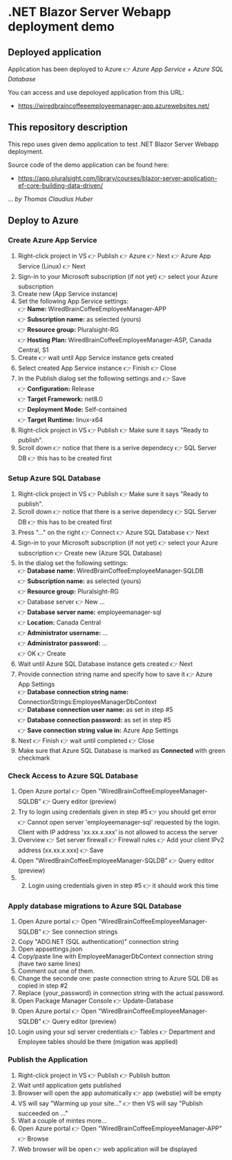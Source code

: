 # .NET Blazor Server Webapp deployment demo

## Deployed application

Application has been deployed to Azure 👉 *Azure App Service + Azure SQL Database*

You can access and use depoloyed application from this URL:

- https://wiredbraincoffeeemployeemanager-app.azurewebsites.net/

## This repository description

This repo uses given demo application to test .NET Blazor Server Webapp deployment.

Source code of the demo application can be found here:

- https://app.pluralsight.com/library/courses/blazor-server-application-ef-core-building-data-driven/

... *by Thomas Claudius Huber*

## Deploy to Azure

### Create Azure App Service
1. Right-click project in VS 👉 Publish 👉 Azure 👉 Next 👉 Azure App Service (Linux) 👉 Next
2. Sign-in to your Microsoft subscription (if not yet) 👉 select your Azure subscription
3. Create new (App Service instance)
4. Set the following App Service settings:
   <br>👉 **Name:** WiredBrainCoffeeEmployeeManager-APP
   <br>👉 **Subscription name:** as selected (yours)
   <br>👉 **Resource group:** Pluralsight-RG
   <br>👉 **Hosting Plan:** WiredBrainCoffeeEmployeeManager-ASP, Canada Central, S1
6. Create 👉 wait until App Service instance gets created
7. Select created App Service instance 👉 Finish 👉 Close
8. In the Publish dialog set the following settings and 👉 Save
   <br>👉 **Configuration:** Release
   <br>👉 **Target Framework:** net8.0
   <br>👉 **Deployment Mode:** Self-contained
   <br>👉 **Target Runtime:** linux-x64
9. Right-click project in VS 👉 Publish 👉 Make sure it says "Ready to publish".
10. Scroll down 👉 notice that there is a serive dependecy 👉 SQL Server DB 👉 this has to be created first

### Setup Azure SQL Database
1. Right-click project in VS 👉 Publish 👉 Make sure it says "Ready to publish".
2. Scroll down 👉 notice that there is a serive dependecy 👉 SQL Server DB 👉 this has to be created first
3. Press "..." on the right 👉 Connect 👉 Azure SQL Database 👉 Next
4. Sign-in to your Microsoft subscription (if not yet) 👉 select your Azure subscription 👉 Create new (Azure SQL Database)
5. In the dialog set the following settings:
   <br>👉 **Database name:** WiredBrainCoffeeEmployeeManager-SQLDB
   <br>👉 **Subscription name:** as selected (yours)
   <br>👉 **Resource group:** Pluralsight-RG
   <br>👉 Database server 👉 New ...
   <br>👉 **Database server name:** employeemanager-sql
   <br>👉 **Location:** Canada Central
   <br>👉 **Administrator username:** ...
   <br>👉 **Administrator password:** ...
   <br>👉 OK 👉 Create
6. Wait until Azure SQL Database instance gets created 👉 Next
7. Provide connection string name and specify how to save it 👉 Azure App Settings
   <br>👉 **Database connection string name:** ConnectionStrings:EmployeeManagerDbContext
   <br>👉 **Database connection user name:** as set in step #5
   <br>👉 **Database connection password:** as set in step #5
   <br>👉 **Save connection string value in:** Azure App Settings
8. Next 👉 Finish 👉 wait until completed 👉 Close
9. Make sure that Azure SQL Database is marked as **Connected** with green checkmark

### Check Access to Azure SQL Database
1. Open Azure portal 👉 Open "WiredBrainCoffeeEmployeeManager-SQLDB" 👉 Query editor (preview)
2. Try to login using credentials given in step #5 👉 you should get error
   <br>👉 Cannot open server 'employeemanager-sql' requested by the login. Client with IP address 'xx.xx.x.xxx' is not allowed to access the server
4.  Overview 👉 Set server firewall 👉 Firewall rules 👉 Add your client IPv2 address (xx.xx.x.xxx) 👉 Save
5.  Open "WiredBrainCoffeeEmployeeManager-SQLDB" 👉 Query editor (preview)
6.  2. Login using credentials given in step #5 👉 it should work this time

### Apply database migrations to Azure SQL Database
1. Open Azure portal 👉 Open "WiredBrainCoffeeEmployeeManager-SQLDB" 👉 See connection strings
2. Copy "ADO.NET (SQL authentication)" connection string
3. Open appsettings.json
4. Copy/paste line with EmployeeManagerDbContext connection string (have two same lines)
5. Comment out one of them.
6. Change the seconde one: paste connection string to Azure SQL DB as copied in step #2
7. Replace {your_password} in connection string with the actual password.
8. Open Package Manager Console 👉  Update-Database
9. Open Azure portal 👉 Open "WiredBrainCoffeeEmployeeManager-SQLDB" 👉 Query editor (preview)
10. Login using your sql server credentials 👉 Tables 👉 Department and Employee tables should be there (migation was applied) 

### Publish the Application
1. Right-click project in VS 👉 Publish 👉 Publish button
2. Wait until application gets published
3. Browser will open the app automatically 👉 app (webstie) will be empty
4. VS will say "Warming up your site..." 👉 then VS will say "Publish succeeded on ..."
5. Wait a couple of mintes more...
6. Open Azure portal 👉 Open "WiredBrainCoffeeEmployeeManager-APP" 👉 Browse
7. Web browser will be open 👉 web application will be displayed
